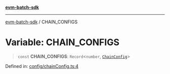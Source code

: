 [**evm-batch-sdk**](../README.md)

***

[evm-batch-sdk](../globals.md) / CHAIN\_CONFIGS

# Variable: CHAIN\_CONFIGS

> `const` **CHAIN\_CONFIGS**: `Record`\<`number`, [`ChainConfig`](../interfaces/ChainConfig.md)\>

Defined in: [config/chainConfig.ts:4](https://github.com/akasharora963/evm-batch-sdk/blob/e2e0d9ea30afe6387364eecee42bd8aa7b7d0e09/src/config/chainConfig.ts#L4)
